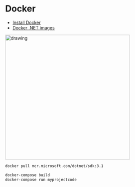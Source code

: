 # Docker

* [Install Docker](https://docs.docker.com/get-docker/)
* [Docker .NET images](https://hub.docker.com/_/microsoft-dotnet-sdk/)


<img src="https://user-images.githubusercontent.com/7727291/130502978-717457e3-1792-4a46-afa8-1569136930d1.png" alt="drawing" width="400"/>

```Bash
docker pull mcr.microsoft.com/dotnet/sdk:3.1
```

```Bash
docker-compose build
docker-compose run myprojectcode
```

